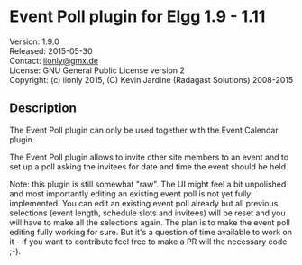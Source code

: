 Event Poll plugin for Elgg 1.9 - 1.11
=====================================

Version: 1.9.0  
Released: 2015-05-30  
Contact: iionly@gmx.de  
License: GNU General Public License version 2  
Copyright: (c) iionly 2015, (C) Kevin Jardine (Radagast Solutions) 2008-2015


Description
-----------

The Event Poll plugin can only be used together with the Event Calendar plugin.

The Event Poll plugin allows to invite other site members to an event and to set up a poll asking the invitees for date and time the event should be held.

Note: this plugin is still somewhat "raw". The UI might feel a bit unpolished and most importantly editing an existing event poll is not yet fully implemented. You can edit an existing event poll already but all previous selections (event length, schedule slots and invitees) will be reset and you will have to make all the selections again. The plan is to make the event poll editing fully working for sure. But it's a question of time available to work on it - if you want to contribute feel free to make a PR will the necessary code ;-).

